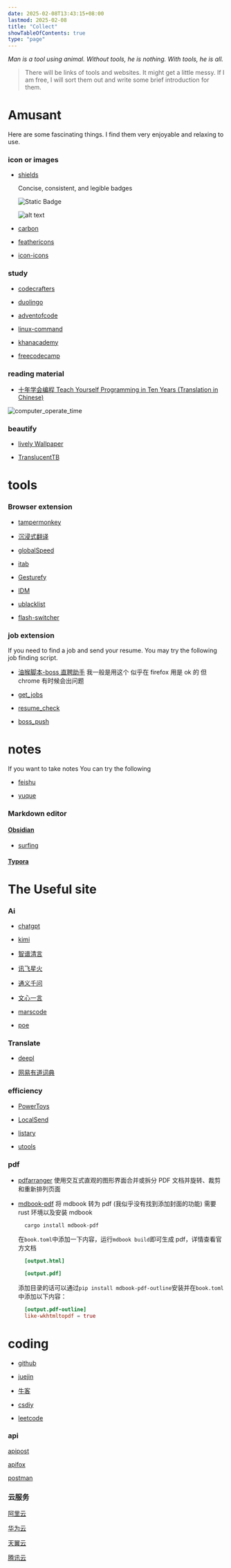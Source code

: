 ```yaml
---
date: 2025-02-08T13:43:15+08:00
lastmod: 2025-02-08
title: "Collect"
showTableOfContents: true
type: "page"
---
```


*Man is a tool using animal. Without tools, he is nothing. With tools, he is all.*

> There will be links of tools and websites.
> It might get a little messy.
> If I am free, I will sort them out and write some brief introduction for them.

# Amusant

Here are some fascinating things.
I find them very enjoyable and relaxing to use.

### icon or images

- [shields](https://shields.io)
  
  Concise, consistent, and legible badges
  
  ![Static Badge](https://img.shields.io/badge/go-1.22.5-blue)

  ![alt text](image.png)


- [carbon](https://carbon.now.sh/)

- [feathericons](https://feathericons.com)

- [icon-icons](https://icon-icons.com)

### study

- [codecrafters](https://app.codecrafters.io/)

- [duolingo](http://www.duolingo.cn/)

- [adventofcode](https://adventofcode.com/)

- [linux-command](https://wangchujiang.com/linux-command/)

- [khanacademy](https://www.khanacademy.org/computing/computer-programming)

- [freecodecamp](https://www.freecodecamp.org/)

### reading material

- [十年学会编程 Teach Yourself Programming in Ten Years (Translation in Chinese)](https://dccxi.com/posts/21-days/)

![computer_operate_time](/img/hide/computer_operate_time.png)


### beautify

- [lively Wallpaper](https://www.rocksdanister.com/lively/)

- [TranslucentTB](https://github.com/TranslucentTB/TranslucentTB)


# tools 

### Browser extension

- [tampermonkey](https://www.tampermonkey.net/index.php)

- [沉浸式翻译](https://immersivetranslate.com/zh-Hans/)

- [globalSpeed](https://github.com/polywock/globalSpeed)

- [itab](https://www.itab.link/)

- [Gesturefy](https://github.com/Robbendebiene/Gesturefy)

- [IDM](https://www.internetdownloadmanager.com/)

- [ublacklist](https://iorate.github.io/ublacklist/docs/getting-started)

- [flash-switcher](https://github.com/codeartx/flash-switcher)

### job extension

If you need to find a job and send your resume.
You may try the following job finding script.

- [油猴脚本-boss 直聘助手](https://greasyfork.org/zh-CN/scripts/491340-boss%E7%9B%B4%E8%81%98%E5%8A%A9%E6%89%8B)
  我一般是用这个 似乎在 firefox 用是 ok 的 但 chrome 有时候会出问题

- [get_jobs](https://github.com/loks666/get_jobs)

- [resume_check](https://greasyfork.org/zh-CN/scripts/421425-resume-check)

- [boss_push](https://github.com/yongjiu8/boss_push)


# notes

If you want to take notes
You can try the following

- [feishu](https://www.feishu.cn/)

- [yuque](https://www.yuque.com/)

### Markdown editor

#### [Obsidian](https://obsidian.md/)

- [surfing](https://github.com/PKM-er/Obsidian-Surfing)

#### [Typora](https://typora.io/)

# The Useful site

### Ai

- [chatgpt](https://chatgpt.com/)

- [kimi](https://kimi.moonshot.cn)

- [智谱清言](https://chatglm.cn)

- [讯飞星火](https://xinghuo.xfyun.cn)

- [通义千问](https://tongyi.aliyun.com/)

- [文心一言](https://yiyan.baidu.com/)

- [marscode](https://www.marscode.cn)

- [poe](https://poe.com/)

### Translate

- [deepl](https://www.deepl.com/zh/translator)

- [网易有道词典](https://fanyi.youdao.com/)

### efficiency

- [PowerToys](https://github.com/microsoft/PowerToys)

- [LocalSend](https://localsend.org/)

- [listary](https://www.listary.com/)

- [utools](https://www.u.tools/)

### pdf

- [pdfarranger](https://github.com/pdfarranger/pdfarranger)
  使用交互式直观的图形界面合并或拆分 PDF 文档并旋转、裁剪和重新排列页面

- [mdbook-pdf](https://github.com/HollowMan6/mdbook-pdf)
  将 mdbook 转为 pdf (我似乎没有找到添加封面的功能)
  需要 rust 环境以及安装 mdbook

  ```shell
    cargo install mdbook-pdf
  ```

  在`book.toml`中添加一下内容，运行`mdbook build`即可生成 pdf，详情查看官方文档

  ```toml
    [output.html]

    [output.pdf]
  ```

  添加目录的话可以通过`pip install mdbook-pdf-outline`安装并在`book.toml`中添加以下内容：

  ```toml
    [output.pdf-outline]
    like-wkhtmltopdf = true
  ```

# coding

- [github](https://github.com/)

- [juejin](https://juejin.cn/)

- [牛客](https://www.nowcoder.com/)

- [csdiy](https://csdiy.wiki/)

- [leetcode](https://leetcode.cn/)

### api

[apipost](https://v7.apipost.cn/)

[apifox](https://apifox.cn)

[postman](https://www.getpostman.com/)

### 云服务

[阿里云](https://www.aliyun.com/)

[华为云](https://www.huaweicloud.com)

[天翼云](https://www.ctyun.cn/products/ecs)

[腾讯云](https://cloud.tencent.com/)
